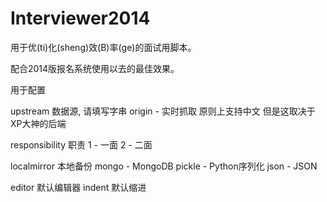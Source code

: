 Interviewer2014
===============

用于优(ti)化(sheng)效(B)率(ge)的面试用脚本。

配合2014版报名系统使用以去的最佳效果。

用于配置

upstream 数据源, 请填写字串
origin - 实时抓取
原则上支持中文 但是这取决于XP大神的后端

responsibility 职责
1 - 一面
2 - 二面

localmirror 本地备份
mongo  - MongoDB
pickle - Python序列化
json   - JSON

editor 默认编辑器
indent 默认缩进
